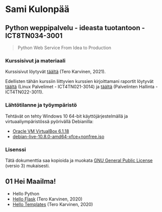 # Sami Kulonpää

## Python weppipalvelu - ideasta tuotantoon - ICT8TN034-3001

>Python Web Service From Idea to Production

### Kurssisivut ja materiaali

Kurssisivut löytyvät [täältä](https://terokarvinen.com/2021/python-web-service-from-idea-to-production/) (Tero Karvinen, 2021).

Edellisten tähän kurssiin liittyvien kurssien kirjoittamani raportit löytyvät [täältä](https://github.com/samikul/LinuxPalvelimet-ICT4TN021-3014/wiki) (Linux Palvelimet - ICT4TN021-3014) ja [täältä](https://github.com/samikul/PalvelintenHallinta-ICT4TN022-3011/wiki) (Palvelinten Hallinta - ICT4TN022-3011).

### Lähtötilanne ja työympäristö

Tehtävät on tehty Windows 10 64-bit käyttöjärjestelmällä ja virtuaaliympäristössä pyörivällä Debianilla:
- [Oracle VM VirtualBox 6.1.18](https://www.virtualbox.org/wiki/Download_Old_Builds_6_1)
- [debian-live-10.8.0-amd64-xfce+nonfree.iso](https://cdimage.debian.org/images/unofficial/non-free/images-including-firmware/current-live/amd64/iso-hybrid/debian-live-10.8.0-amd64-xfce+nonfree.iso)

### Lisenssi

Tätä dokumenttia saa kopioida ja muokata [GNU General Public License](http://www.gnu.org/licenses/gpl.html) (versio 3) mukaisesti.

## 01 Hei Maailma!

- Hello Python
- [Hello Flask](https://terokarvinen.com//2020/hello-flask-python-web-app/) (Tero Karvinen, 2020)
- [Hello Templates](https://terokarvinen.com/2020/flask-templates/?fromSearch=) (Tero Karvinen, 2020)


